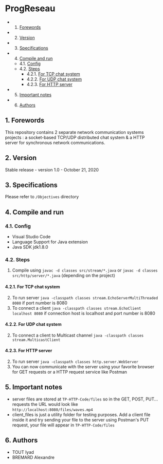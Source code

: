 # ProgReseau
<!-- vscode-markdown-toc -->
* 1. [Forewords](#Forewords)
* 2. [Version](#Version)
* 3. [Specifications](#Specifications)
* 4. [Compile and run](#Compileandrun)
	* 4.1. [Config](#Config)
	* 4.2. [Steps](#Steps)
		* 4.2.1. [For TCP chat system](#ForTCPchatsystem)
		* 4.2.2. [For UDP chat system](#ForUDPchatsystem)
		* 4.2.3. [For HTTP server](#ForHTTPserver)
* 5. [Important notes](#Importantnotes)
* 6. [Authors](#Authors)

<!-- vscode-markdown-toc-config
	numbering=true
	autoSave=true
	/vscode-markdown-toc-config -->
<!-- /vscode-markdown-toc -->
##  1. <a name='Forewords'></a>Forewords
This repository contains 2 separate network communication systems projects : a socket-based TCP/UDP distributed chat system & a HTTP server for synchronous network communications.

##  2. <a name='Version'></a>Version
Stable release - version 1.0 - October 21, 2020

##  3. <a name='Specifications'></a>Specifications
Please refer to `/Objectives` directory

##  4. <a name='Compileandrun'></a>Compile and run

###  4.1. <a name='Config'></a>Config
- Visual Studio Code
- Language Support for Java extension
- Java SDK jdk1.8.0

###  4.2. <a name='Steps'></a>Steps
1) Compile using `javac -d classes src/stream/*.java` or `javac -d classes src/http/server/*.java` (depending on the project)

####  4.2.1. <a name='ForTCPchatsystem'></a>For TCP chat system
2) To run server `java -classpath classes stream.EchoServerMultiThreaded 8080` if port number is 8080
3) To connect a client `java -classpath classes stream.EchoClient localhost 8080` if connection host is localhost and port number is 8080

####  4.2.2. <a name='ForUDPchatsystem'></a>For UDP chat system
2) To connect a client to Multicast channel `java -classpath classes stream.MulticastClient`

####  4.2.3. <a name='ForHTTPserver'></a>For HTTP server
2) To run server `java -classpath classes http.server.WebServer`
3) You can now communicate with the server using your favorite browser for GET requests or a HTTP request service like Postman

##  5. <a name='Importantnotes'></a>Important notes
- server files are stored at `TP-HTTP-Code/files` so in the GET, POST, PUT... requests the URL would look like `http://localhost:8080/files/waves.mp4`
- client_files is just a utility folder for testing purposes. Add a client file inside it and try sending your file to the server using Postman's PUT request, your file will appear in `TP-HTTP-Code/files`

##  6. <a name='Authors'></a>Authors
- TOUT Iyad
- BREMARD Alexandre